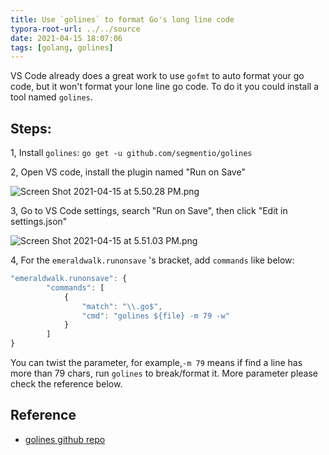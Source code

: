 ```yaml
---
title: Use `golines` to format Go's long line code
typora-root-url: ../../source
date: 2021-04-15 18:07:06
tags: [golang, golines]
---
```




VS Code already does a great work to use `gofmt` to auto format your go code, but it won't format your lone line go code. To do it you could install a tool named `golines`.

## Steps:

1, Install `golines`: `go get -u github.com/segmentio/golines`

2, Open VS code, install the plugin named "Run on Save"

![Screen Shot 2021-04-15 at 5.50.28 PM.png](https://cdn.hashnode.com/res/hashnode/image/upload/v1618523434482/HUGkXKfCT.png)

3, Go to VS Code settings, search "Run on Save", then click "Edit in settings.json"

![Screen Shot 2021-04-15 at 5.51.03 PM.png](https://cdn.hashnode.com/res/hashnode/image/upload/v1618523468428/w70g2IcSK.png)

4, For the `emeraldwalk.runonsave` 's bracket, add `commands` like below:
```javascript
"emeraldwalk.runonsave": {
        "commands": [
            {
                "match": "\\.go$",
                "cmd": "golines ${file} -m 79 -w"
            }
        ]
}
```
You can twist the parameter, for example,`-m 79` means if find a line has more than 79 chars, run `golines` to break/format it. More parameter please check the reference below.


## Reference
* [golines github repo](https://github.com/segmentio/golines)